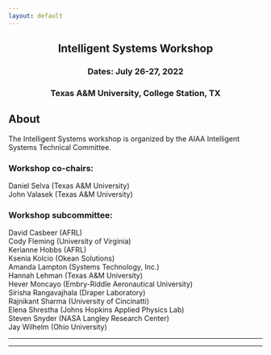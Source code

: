 ```yaml
---
layout: default
---
```


<h2 align="center">Intelligent Systems Workshop</h2>
<h3 align="center">Dates: July 26-27, 2022</h3>
<h3 align="center">Texas A&M University, College Station, TX</h3>

## About
The Intelligent Systems workshop is organized by the AIAA Intelligent Systems Technical Committee.

### Workshop co-chairs:
Daniel Selva (Texas A&M University)  
John Valasek (Texas A&M University)  

### Workshop subcommittee:
David Casbeer (AFRL)  
Cody Fleming (University of Virginia)  
Kerianne Hobbs (AFRL)  
Ksenia Kolcio (Okean Solutions)  
Amanda Lampton (Systems Technology, Inc.)  
Hannah Lehman (Texas A&M University)  
Hever Moncayo (Embry-Riddle Aeronautical University)  
Sirisha Rangavajhala (Draper Laboratory)  
Rajnikant Sharma (University of Cincinatti)  
Elena Shrestha (Johns Hopkins Applied Physics Lab)  
Steven Snyder (NASA Langley Research Center)  
Jay Wilhelm (Ohio University)  

* * *
* * *

<!-- --end-of-page-- -->
